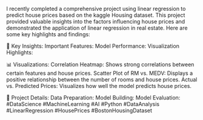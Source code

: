 I recently completed a comprehensive project using linear regression to predict house prices based on the kaggle Housing dataset. This project provided valuable insights into the factors influencing house prices and demonstrated the application of linear regression in real estate. Here are some key highlights and findings:

🌟 Key Insights:
Important Features:
Model Performance:
Visualization Highlights:

📊 Visualizations:
Correlation Heatmap: Shows strong correlations between certain features and house prices.
Scatter Plot of RM vs. MEDV: Displays a positive relationship between the number of rooms and house prices.
Actual vs. Predicted Prices: Visualizes how well the model predicts house prices.



🚀 Project Details:
Data Preparation:
Model Building:
Model Evaluation:
#DataScience #MachineLearning #AI #Python #DataAnalysis #LinearRegression #HousePrices #BostonHousingDataset
